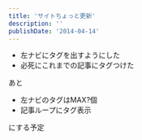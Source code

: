 ```yaml
---
title: 'サイトちょっと更新'
description: ''
publishDate: '2014-04-14'
---
```


<ul>
<li>左ナビにタグを出すようにした</li>
<li>必死にこれまでの記事にタグつけた</li>
</ul>
<p>あと</p>
<ul>
<li>左ナビのタグはMAX?個</li>
<li>記事ループにタグ表示</li>
</ul>
<p>にする予定</p>

